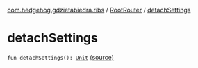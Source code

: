 [com.hedgehog.gdzietabiedra.ribs](../index.md) / [RootRouter](index.md) / [detachSettings](./detach-settings.md)

# detachSettings

`fun detachSettings(): `[`Unit`](https://kotlinlang.org/api/latest/jvm/stdlib/kotlin/-unit/index.html) [(source)](https://github.com/asvid/GdzieTaBiedra/tree/master/app/src/main/java/com/hedgehog/gdzietabiedra/ribs/RootRouter.kt#L94)